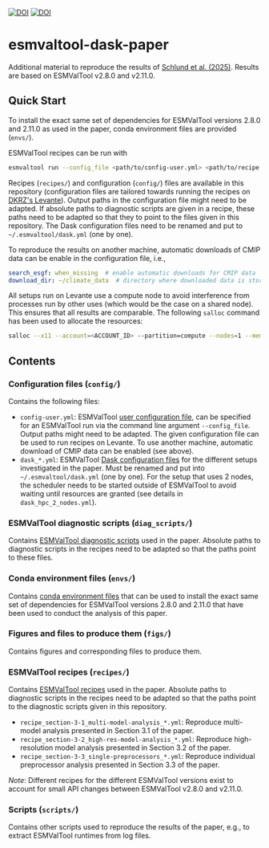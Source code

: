 [![DOI][zenodo-doi-shield]][zenodo-doi]
[![DOI][paper-doi-shield]][paper-doi]

[zenodo-doi]: https://doi.org/10.5281/zenodo.14361733
[zenodo-doi-shield]: https://zenodo.org/badge/DOI/10.5281/zenodo.14361733.svg
[paper-doi]: https://doi.org/10.5194/gmd-2024-236
[paper-doi-shield]: https://zenodo.org/badge/DOI/10.5194/gmd-2024-236.svg

# esmvaltool-dask-paper

Additional material to reproduce the results of
[Schlund et al. (2025)](https://doi.org/10.5194/gmd-2024-236). Results
are based on ESMValTool v2.8.0 and v2.11.0.

## Quick Start

To install the exact same set of dependencies for ESMValTool versions 2.8.0 and
2.11.0 as used in the paper, conda environment files are provided (`envs/`).

ESMValTool recipes can be run with

```bash
esmvaltool run --config_file <path/to/config-user.yml> <path/to/recipe.yml>
```

Recipes (`recipes/`) and configuration (`config/`) files are available in this
repository (configuration files are tailored towards running the recipes on
[DKRZ's Levante](https://docs.dkrz.de/doc/levante/)). Output paths in the
configuration file might need to be adapted. If absolute paths to diagnostic
scripts are given in a recipe, these paths need to be adapted so that they to
point to the files given in this repository. The Dask configuration files need
to be renamed and put to `~/.esmvaltool/dask.yml` (one by one).

To reproduce the results on another machine, automatic downloads of CMIP data
can be enable in the configuration file, i.e.,

```yml
search_esgf: when_missing  # enable automatic downloads for CMIP data
download_dir: ~/climate_data  # directory where downloaded data is stored
```

All setups run on Levante use a compute node to avoid interference from
processes run by other uses (which would be the case on a shared node).  This
ensures that all results are comparable. The following `salloc` command has
been used to allocate the resources:

```bash
salloc --x11 --account=<ACCOUNT_ID> --partition=compute --nodes=1 --mem=0 --time=08:00:00"
```

## Contents

### Configuration files (`config/`)

Contains the following files:

- `config-user.yml`: ESMValTool [user configuration
  file](https://docs.esmvaltool.org/projects/ESMValCore/en/v2.11.1/quickstart/configure.html#user-configuration-file),
  can be specified for an ESMValTool run via the command line argument
  `--config_file`. Output paths might need to be adapted. The given
  configuration file can be used to run recipes on Levante. To use another
  machine, automatic download of CMIP data can be enabled (see above).
- `dask_*.yml`: ESMValTool [Dask configuration
  files](https://docs.esmvaltool.org/projects/ESMValCore/en/v2.11.1/quickstart/configure.html#dask-distributed-configuration)
  for the different setups investigated in the paper. Must be renamed and put
  into `~/.esmvaltool/dask.yml` (one by one). For the setup that uses 2 nodes,
  the scheduler needs to be started outside of ESMValTool to avoid waiting until
  resources are granted (see details in `dask_hpc_2_nodes.yml`).

### ESMValTool diagnostic scripts (`diag_scripts/`)

Contains [ESMValTool diagnostic
scripts](https://docs.esmvaltool.org/en/v2.11.0/develop/diagnostic.html#diagnostic)
used in the paper. Absolute paths to diagnostic scripts in the recipes need to
be adapted so that the paths point to these files.


### Conda environment files (`envs/`)

Contains [conda environment
files](https://docs.conda.io/projects/conda/en/latest/user-guide/tasks/manage-environments.html)
that can be used to install the exact same set of dependencies for ESMValTool
versions 2.8.0 and 2.11.0 that have been used to conduct the analysis of this
paper.

### Figures and files to produce them (`figs/`)

Contains figures and corresponding files to produce them.

### ESMValTool recipes (`recipes/`)

Contains [ESMValTool
recipes](https://docs.esmvaltool.org/projects/ESMValCore/en/v2.11.1/recipe/index.html)
used in the paper. Absolute paths to diagnostic scripts in the recipes need to
be adapted so that the paths point to the diagnostic scripts given in this
repository.

- `recipe_section-3-1_multi-model-analysis_*.yml`: Reproduce multi-model
  analysis presented in Section 3.1 of the paper.
- `recipe_section-3-2_high-res-model-analysis_*.yml`: Reproduce high-resolution
  model analysis presented in Section 3.2 of the paper.
- `recipe_section-3-3_single-preprocessors_*.yml`: Reproduce individual
  preprocessor analysis presented in Section 3.3 of the paper.

*Note*: Different recipes for the different ESMValTool versions exist to
account for small API changes between ESMValTool v2.8.0 and v2.11.0.

### Scripts (`scripts/`)

Contains other scripts used to reproduce the results of the paper, e.g., to
extract ESMValTool runtimes from log files.
